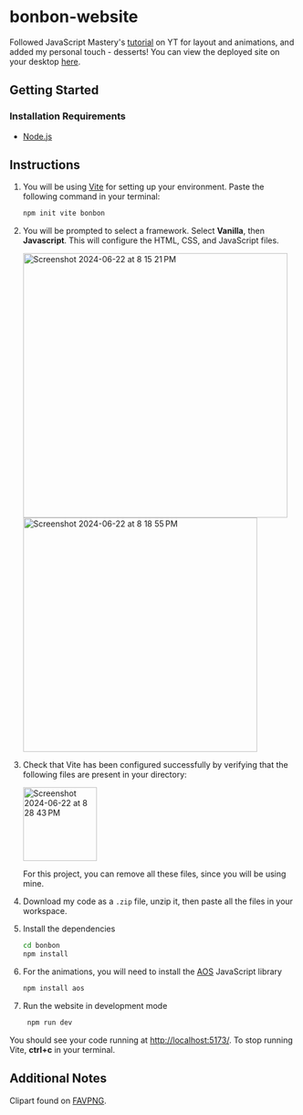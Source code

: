 # bonbon-website
Followed JavaScript Mastery's [tutorial](https://youtu.be/QRrPE9aj3wI?si=4ju1ys6aX1PXp2oq) on YT for layout and animations, and added my personal touch - desserts! You can view the deployed site on your desktop [here](https://bonbon-desserts.net/).
## Getting Started
### Installation Requirements
  * [Node.js](https://nodejs.org/en)

## Instructions
  1. You will be using [Vite](https://vitejs.dev/) for setting up your environment. Paste the following command in your terminal:
     ```sh
     npm init vite bonbon
      ```
  2. You will be prompted to select a framework. Select **Vanilla**, then **Javascript**. This will configure the HTML, CSS, and JavaScript files.
     
     <img width="463" alt="Screenshot 2024-06-22 at 8 15 21 PM" src="https://github.com/snehasadap/bonbon-website/assets/104543929/6db504e4-7685-4594-84b2-cf1eed9790a3">
     <img width="410" alt="Screenshot 2024-06-22 at 8 18 55 PM" src="https://github.com/snehasadap/bonbon-website/assets/104543929/324b987d-7adf-42fa-b7e3-c29849ced254">

  3. Check that Vite has been configured successfully by verifying that the following files are present in your directory:

     <img width="129" alt="Screenshot 2024-06-22 at 8 28 43 PM" src="https://github.com/snehasadap/bonbon-website/assets/104543929/d135f584-0070-442a-81ba-da3885a5e54a">

     For this project, you can remove all these files, since you will be using mine. 

  4. Download my code as a `.zip` file, unzip it, then paste all the files in your workspace.    
  5. Install the dependencies
     ```sh
     cd bonbon
     npm install
     ```
 6. For the animations, you will need to install the [AOS](https://github.com/michalsnik/aos) JavaScript library
    ```sh
    npm install aos
    ```
 7. Run the website in development mode
    ```sh
     npm run dev
    ```
   You should see your code running at [http://localhost:5173/](http://localhost:5173/). To stop running Vite, **ctrl+c** in your terminal.
## Additional Notes
Clipart found on [FAVPNG](https://favpng.com/).
    
